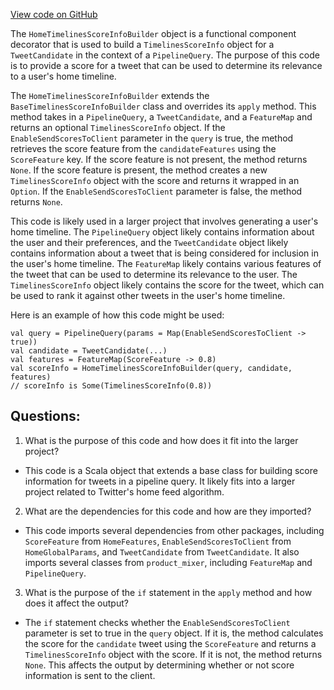 [View code on GitHub](https://github.com/misbahsy/the-algorithm/home-mixer/server/src/main/scala/com/twitter/home_mixer/functional_component/decorator/HomeTimelinesScoreInfoBuilder.scala)

The `HomeTimelinesScoreInfoBuilder` object is a functional component decorator that is used to build a `TimelinesScoreInfo` object for a `TweetCandidate` in the context of a `PipelineQuery`. The purpose of this code is to provide a score for a tweet that can be used to determine its relevance to a user's home timeline. 

The `HomeTimelinesScoreInfoBuilder` extends the `BaseTimelinesScoreInfoBuilder` class and overrides its `apply` method. This method takes in a `PipelineQuery`, a `TweetCandidate`, and a `FeatureMap` and returns an optional `TimelinesScoreInfo` object. If the `EnableSendScoresToClient` parameter in the `query` is true, the method retrieves the score feature from the `candidateFeatures` using the `ScoreFeature` key. If the score feature is not present, the method returns `None`. If the score feature is present, the method creates a new `TimelinesScoreInfo` object with the score and returns it wrapped in an `Option`. If the `EnableSendScoresToClient` parameter is false, the method returns `None`.

This code is likely used in a larger project that involves generating a user's home timeline. The `PipelineQuery` object likely contains information about the user and their preferences, and the `TweetCandidate` object likely contains information about a tweet that is being considered for inclusion in the user's home timeline. The `FeatureMap` likely contains various features of the tweet that can be used to determine its relevance to the user. The `TimelinesScoreInfo` object likely contains the score for the tweet, which can be used to rank it against other tweets in the user's home timeline. 

Here is an example of how this code might be used:

```
val query = PipelineQuery(params = Map(EnableSendScoresToClient -> true))
val candidate = TweetCandidate(...)
val features = FeatureMap(ScoreFeature -> 0.8)
val scoreInfo = HomeTimelinesScoreInfoBuilder(query, candidate, features)
// scoreInfo is Some(TimelinesScoreInfo(0.8))
```
## Questions: 
 1. What is the purpose of this code and how does it fit into the larger project?
- This code is a Scala object that extends a base class for building score information for tweets in a pipeline query. It likely fits into a larger project related to Twitter's home feed algorithm.

2. What are the dependencies for this code and how are they imported?
- This code imports several dependencies from other packages, including `ScoreFeature` from `HomeFeatures`, `EnableSendScoresToClient` from `HomeGlobalParams`, and `TweetCandidate` from `TweetCandidate`. It also imports several classes from `product_mixer`, including `FeatureMap` and `PipelineQuery`.

3. What is the purpose of the `if` statement in the `apply` method and how does it affect the output?
- The `if` statement checks whether the `EnableSendScoresToClient` parameter is set to true in the `query` object. If it is, the method calculates the score for the `candidate` tweet using the `ScoreFeature` and returns a `TimelinesScoreInfo` object with the score. If it is not, the method returns `None`. This affects the output by determining whether or not score information is sent to the client.